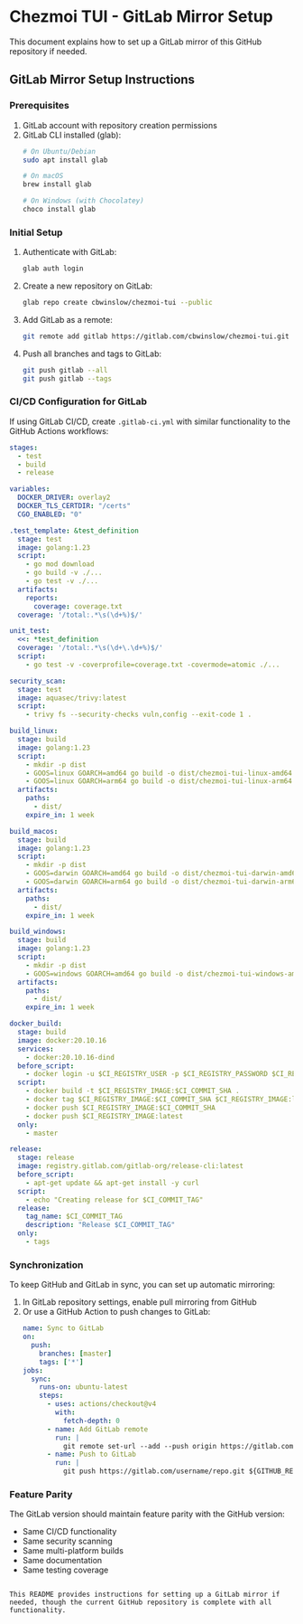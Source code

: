 # Chezmoi TUI - GitLab Mirror Setup

This document explains how to set up a GitLab mirror of this GitHub repository if needed.

## GitLab Mirror Setup Instructions

### Prerequisites
1. GitLab account with repository creation permissions
2. GitLab CLI installed (glab):
   ```bash
   # On Ubuntu/Debian
   sudo apt install glab
   
   # On macOS
   brew install glab
   
   # On Windows (with Chocolatey)
   choco install glab
   ```

### Initial Setup

1. Authenticate with GitLab:
   ```bash
   glab auth login
   ```

2. Create a new repository on GitLab:
   ```bash
   glab repo create cbwinslow/chezmoi-tui --public
   ```

3. Add GitLab as a remote:
   ```bash
   git remote add gitlab https://gitlab.com/cbwinslow/chezmoi-tui.git
   ```

4. Push all branches and tags to GitLab:
   ```bash
   git push gitlab --all
   git push gitlab --tags
   ```

### CI/CD Configuration for GitLab

If using GitLab CI/CD, create `.gitlab-ci.yml` with similar functionality to the GitHub Actions workflows:

```yaml
stages:
  - test
  - build
  - release

variables:
  DOCKER_DRIVER: overlay2
  DOCKER_TLS_CERTDIR: "/certs"
  CGO_ENABLED: "0"

.test_template: &test_definition
  stage: test
  image: golang:1.23
  script:
    - go mod download
    - go build -v ./...
    - go test -v ./...
  artifacts:
    reports:
      coverage: coverage.txt
  coverage: '/total:.*\s(\d+%)$/'

unit_test:
  <<: *test_definition
  coverage: '/total:.*\s(\d+\.\d+%)$/'
  script:
    - go test -v -coverprofile=coverage.txt -covermode=atomic ./...

security_scan:
  stage: test
  image: aquasec/trivy:latest
  script:
    - trivy fs --security-checks vuln,config --exit-code 1 .

build_linux:
  stage: build
  image: golang:1.23
  script:
    - mkdir -p dist
    - GOOS=linux GOARCH=amd64 go build -o dist/chezmoi-tui-linux-amd64 .
    - GOOS=linux GOARCH=arm64 go build -o dist/chezmoi-tui-linux-arm64 .
  artifacts:
    paths:
      - dist/
    expire_in: 1 week

build_macos:
  stage: build
  image: golang:1.23
  script:
    - mkdir -p dist
    - GOOS=darwin GOARCH=amd64 go build -o dist/chezmoi-tui-darwin-amd64 .
    - GOOS=darwin GOARCH=arm64 go build -o dist/chezmoi-tui-darwin-arm64 .
  artifacts:
    paths:
      - dist/
    expire_in: 1 week

build_windows:
  stage: build
  image: golang:1.23
  script:
    - mkdir -p dist
    - GOOS=windows GOARCH=amd64 go build -o dist/chezmoi-tui-windows-amd64.exe .
  artifacts:
    paths:
      - dist/
    expire_in: 1 week

docker_build:
  stage: build
  image: docker:20.10.16
  services:
    - docker:20.10.16-dind
  before_script:
    - docker login -u $CI_REGISTRY_USER -p $CI_REGISTRY_PASSWORD $CI_REGISTRY
  script:
    - docker build -t $CI_REGISTRY_IMAGE:$CI_COMMIT_SHA .
    - docker tag $CI_REGISTRY_IMAGE:$CI_COMMIT_SHA $CI_REGISTRY_IMAGE:latest
    - docker push $CI_REGISTRY_IMAGE:$CI_COMMIT_SHA
    - docker push $CI_REGISTRY_IMAGE:latest
  only:
    - master

release:
  stage: release
  image: registry.gitlab.com/gitlab-org/release-cli:latest
  before_script:
    - apt-get update && apt-get install -y curl
  script:
    - echo "Creating release for $CI_COMMIT_TAG"
  release:
    tag_name: $CI_COMMIT_TAG
    description: "Release $CI_COMMIT_TAG"
  only:
    - tags
```

### Synchronization

To keep GitHub and GitLab in sync, you can set up automatic mirroring:

1. In GitLab repository settings, enable pull mirroring from GitHub
2. Or use a GitHub Action to push changes to GitLab:
   ```yaml
   name: Sync to GitLab
   on:
     push:
       branches: [master]
       tags: ['*']
   jobs:
     sync:
       runs-on: ubuntu-latest
       steps:
         - uses: actions/checkout@v4
           with:
             fetch-depth: 0
         - name: Add GitLab remote
           run: |
             git remote set-url --add --push origin https://gitlab.com/username/repo.git
         - name: Push to GitLab
           run: |
             git push https://gitlab.com/username/repo.git ${GITHUB_REF}
   ```

### Feature Parity

The GitLab version should maintain feature parity with the GitHub version:
- Same CI/CD functionality
- Same security scanning
- Same multi-platform builds
- Same documentation
- Same testing coverage
```

This README provides instructions for setting up a GitLab mirror if needed, though the current GitHub repository is complete with all functionality.